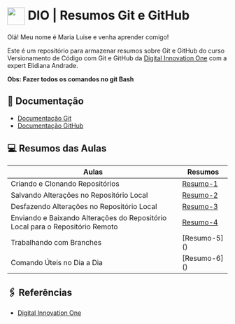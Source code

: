 <h1> 
<a href="https://www.dio.me/">
     <img align="center" width="40px" src="https://hermes.digitalinnovation.one/assets/diome/logo-minimized.png"></a> 
    DIO | Resumos Git e GitHub
</h1>
Olá! Meu nome é Maria Luise e venha aprender comigo!

Este é um repositório para armazenar resumos sobre Git e GitHub do curso Versionamento de Código com Git e GitHub da [Digital Innovation One](https://www.dio.me/) com a expert Elidiana Andrade.

**Obs: Fazer todos os comandos no git Bash**

## 📝 Documentação
- [Documentação Git](https://git-scm/doc)
- [Documentação GitHub](https://docs.github)

## 💻 Resumos das Aulas

| Aulas | Resumos |
|--------|---------|
| Criando e Clonando Repositórios | [Resumo-1](resumos/resumo-aula1.md) | 
| Salvando Alterações no Repositório Local | [Resumo-2](resumos/resumo-aula2.md) | 
| Desfazendo Alterações no Repositório Local | [Resumo-3](resumos/resumo-aula3.md) | 
| Enviando e Baixando Alterações do Repositório Local para o Repositório Remoto | [Resumo-4](resumos/resumo-aula4.md) |
| Trabalhando com Branches | [Resumo-5] () |
| Comando Úteis no Dia a Dia | [Resumo-6] () |

## 🖇️ Referências
- [Digital Innovation One](https://www.dio.me/)
